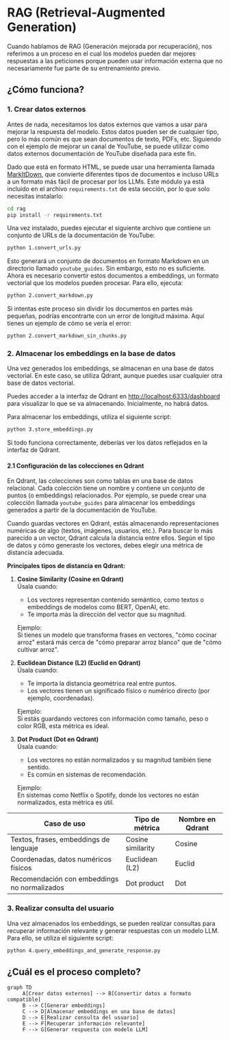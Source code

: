 # RAG (Retrieval-Augmented Generation)

Cuando hablamos de RAG (Generación mejorada por recuperación), nos referimos a un proceso en el cual los modelos pueden dar mejores respuestas a las peticiones porque pueden usar información externa que no necesariamente fue parte de su entrenamiento previo.

## ¿Cómo funciona?

### 1. Crear datos externos

Antes de nada, necesitamos los datos externos que vamos a usar para mejorar la respuesta del modelo. Estos datos pueden ser de cualquier tipo, pero lo más común es que sean documentos de texto, PDFs, etc. Siguiendo con el ejemplo de mejorar un canal de YouTube, se puede utilizar como datos externos documentación de YouTube diseñada para este fin.

Dado que está en formato HTML, se puede usar una herramienta llamada [MarkItDown](https://github.com/microsoft/markitdown), que convierte diferentes tipos de documentos e incluso URLs a un formato más fácil de procesar por los LLMs. Este módulo ya está incluido en el archivo `requirements.txt` de esta sección, por lo que solo necesitas instalarlo:

```bash
cd rag
pip install -r requirements.txt
```

Una vez instalado, puedes ejecutar el siguiente archivo que contiene un conjunto de URLs de la documentación de YouTube:

```bash
python 1.convert_urls.py
```

Esto generará un conjunto de documentos en formato Markdown en un directorio llamado `youtube_guides`. Sin embargo, esto no es suficiente. Ahora es necesario convertir estos documentos a embeddings, un formato vectorial que los modelos pueden procesar. Para ello, ejecuta:

```bash
python 2.convert_markdown.py
```

Si intentas este proceso sin dividir los documentos en partes más pequeñas, podrías encontrarte con un error de longitud máxima. Aquí tienes un ejemplo de cómo se vería el error:

```bash
python 2.convert_markdown_sin_chunks.py
```

### 2. Almacenar los embeddings en la base de datos

Una vez generados los embeddings, se almacenan en una base de datos vectorial. En este caso, se utiliza Qdrant, aunque puedes usar cualquier otra base de datos vectorial.

Puedes acceder a la interfaz de Qdrant en [http://localhost:6333/dashboard](http://localhost:6333/dashboard) para visualizar lo que se va almacenando. Inicialmente, no habrá datos.

Para almacenar los embeddings, utiliza el siguiente script:

```bash
python 3.store_embeddings.py
```

Si todo funciona correctamente, deberías ver los datos reflejados en la interfaz de Qdrant.

#### 2.1 Configuración de las colecciones en Qdrant

En Qdrant, las colecciones son como tablas en una base de datos relacional. Cada colección tiene un nombre y contiene un conjunto de puntos (o embeddings) relacionados. Por ejemplo, se puede crear una colección llamada `youtube_guides` para almacenar los embeddings generados a partir de la documentación de YouTube.

Cuando guardas vectores en Qdrant, estás almacenando representaciones numéricas de algo (textos, imágenes, usuarios, etc.). Para buscar lo más parecido a un vector, Qdrant calcula la distancia entre ellos. Según el tipo de datos y cómo generaste los vectores, debes elegir una métrica de distancia adecuada.

**Principales tipos de distancia en Qdrant:**

1. **Cosine Similarity (Cosine en Qdrant)**  
    Úsala cuando:
    - Los vectores representan contenido semántico, como textos o embeddings de modelos como BERT, OpenAI, etc.
    - Te importa más la dirección del vector que su magnitud.

    Ejemplo:  
    Si tienes un modelo que transforma frases en vectores, "cómo cocinar arroz" estará más cerca de "cómo preparar arroz blanco" que de "cómo cultivar arroz".

2. **Euclidean Distance (L2) (Euclid en Qdrant)**  
    Úsala cuando:
    - Te importa la distancia geométrica real entre puntos.
    - Los vectores tienen un significado físico o numérico directo (por ejemplo, coordenadas).

    Ejemplo:  
    Si estás guardando vectores con información como tamaño, peso o color RGB, esta métrica es ideal.

3. **Dot Product (Dot en Qdrant)**  
    Úsala cuando:
    - Los vectores no están normalizados y su magnitud también tiene sentido.
    - Es común en sistemas de recomendación.

    Ejemplo:  
    En sistemas como Netflix o Spotify, donde los vectores no están normalizados, esta métrica es útil.

| Caso de uso                              | Tipo de métrica       | Nombre en Qdrant |
|------------------------------------------|-----------------------|------------------|
| Textos, frases, embeddings de lenguaje   | Cosine similarity     | Cosine           |
| Coordenadas, datos numéricos físicos     | Euclidean (L2)        | Euclid           |
| Recomendación con embeddings no normalizados | Dot product       | Dot              |

### 3. Realizar consulta del usuario

Una vez almacenados los embeddings, se pueden realizar consultas para recuperar información relevante y generar respuestas con un modelo LLM. Para ello, se utiliza el siguiente script:

```bash
python 4.query_embeddings_and_generate_response.py
```


## ¿Cuál es el proceso completo?

```mermaid
graph TD
     A[Crear datos externos] --> B[Convertir datos a formato compatible]
     B --> C[Generar embeddings]
     C --> D[Almacenar embeddings en una base de datos]
     D --> E[Realizar consulta del usuario]
     E --> F[Recuperar información relevante]
     F --> G[Generar respuesta con modelo LLM]
```
